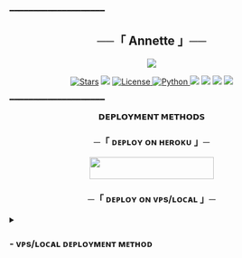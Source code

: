 ━━━━━━━━━━━━━━━━━━━━

<h2 align="center">
    ──「 Annette 」──
</h2>

<p align="center">
  <img src="https://github.com/Artistbaby07/anneteupdated/blob/master/anneteupdated/resources/fglitch.gif">
</p>


<p align="center">
<a href="https://github.com/Artistbaby07/anneteupdated/stargazers"><img src="https://img.shields.io/github/stars/Artistbaby07/anneteupdated?color=black&logo=github&logoColor=black&style=for-the-badge" alt="Stars" /></a>
<a href="https://github.com/Artistbaby07/anneteupdated/network/members"> <img src="https://img.shields.io/github/forks/Artistbaby07/anneteupdated?color=black&logo=github&logoColor=black&style=for-the-badge" /></a>
<a href="https://github.com/Artistbaby07/anneteupdated/blob/master/LICENSE"> <img src="https://img.shields.io/badge/License-MIT-blueviolet?style=for-the-badge" alt="License" /> </a>
<a href="https://www.python.org/"> <img src="https://img.shields.io/badge/Written%20in-Python-skyblue?style=for-the-badge&logo=python" alt="Python" /> </a>
<a href="https://pypi.org/project/Telethon/"> <img src="https://img.shields.io/pypi/v/telethon?color=white&label=telethon&logo=python&logoColor=blue&style=for-the-badge" /></a>
<a href="https://pypi.org/project/Pyrogram/"> <img src="https://img.shields.io/pypi/v/pyrogram?color=white&label=pyrogram&logo=python&logoColor=blue&style=for-the-badge" /></a>
<a href="https://github.com/Artistbaby07/anneteupdated"> <img src="https://img.shields.io/github/repo-size/Artistbaby07/anneteupdated?color=skyblue&logo=github&logoColor=blue&style=for-the-badge" /></a>
<a href="https://github.com/Artistbaby07/anneteupdated/commits/Artistbaby07"> <img src="https://img.shields.io/github/last-commit/Artistbaby07/anneteupdated?color=black&logo=github&logoColor=black&style=for-the-badge" /></a>
</p>

━━━━━━━━━━━━━━━━━━━━


<p align="center">
<b>𝗗𝗘𝗣𝗟𝗢𝗬𝗠𝗘𝗡𝗧 𝗠𝗘𝗧𝗛𝗢𝗗𝗦</b>
</p>

<h3 align="center">
    ─「 ᴅᴇᴩʟᴏʏ ᴏɴ ʜᴇʀᴏᴋᴜ 」─
</h3>

<p align="center"><a href="https://dashboard.heroku.com/new?template=https://github.com/Artistbaby07/annetteupdated"> <img src="https://img.shields.io/badge/Deploy%20On%20Heroku-black?style=for-the-badge&logo=heroku" width="220" height="38.45"/></a></p>


<h3 align="center">
    ─「 ᴅᴇᴩʟᴏʏ ᴏɴ ᴠᴘs/ʟᴏᴄᴀʟ 」─
</h3>

<details>
<summary><h3>
- <b> ᴠᴘs/ʟᴏᴄᴀʟ ᴅᴇᴘʟᴏʏᴍᴇɴᴛ ᴍᴇᴛʜᴏᴅ </b>
</h3></summary>

- Get your [Necessary Variables](https://github.com/Artistbaby07/anneteupdated/blob/master/anneteupdated/config.py)
- Upgrade and Update by :
`sudo apt-get update && sudo apt-get upgrade -y`
- Install required packages by :
`sudo apt-get install python3-pip -y`
- Install pip by :
`sudo pip3 install -U pip`
- Clone the repository by :
`git clone https://github.com/Artistbaby07/anneteupdated && cd anneteupdated`
- Install/Upgrade setuptools by :
`pip3 install --upgrade pip setuptools`
- Install requirements by :
`pip3 install -U -r requirements.txt`
- Fill your variables in config by :
`vi anneteupdated/config.py`

Press `I` on the keyboard for editing config

Press `Ctrl+C` when you're done with editing config and `:wq` to save the config
- Install tmux to keep running your bot when you close the terminal by :
`sudo apt install tmux && tmux`
- Finally run the bot by :
`python3 -m anneteupdated`
- For getting out from tmux session

Press `Ctrl+b` and then `d`


━━━━━━━━━━━━━━━━━━━━
